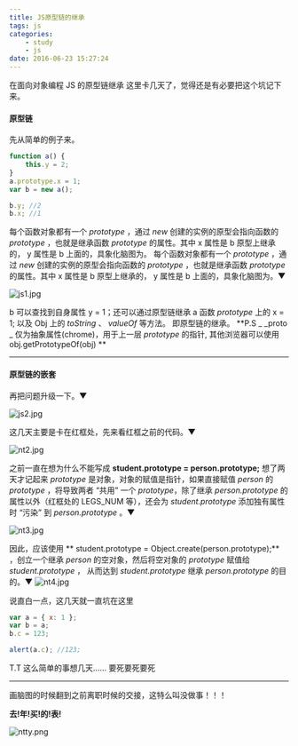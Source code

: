 ```yaml
---
title: JS原型链的继承
tags: js
categories:
    - study
    - js
date: 2016-06-23 15:27:24
---
```


在面向对象编程 JS 的原型链继承 这里卡几天了，觉得还是有必要把这个坑记下来。

#### 原型链

先从简单的例子来。

```javascript
function a() {
    this.y = 2;
}
a.prototype.x = 1;
var b = new a();

b.y; //2
b.x; //1
```

每个函数对象都有一个 _prototype_ ，通过 _new_ 创建的实例的原型会指向函数的 _prototype_ ，也就是继承函数 _prototype_ 的属性。其中 x 属性是 b 原型上继承的， y 属性是 b 上面的，具象化脑图为。 每个函数对象都有一个 _prototype_ ，通过 _new_ 创建的实例的原型会指向函数的 _prototype_ ，也就是继承函数 _prototype_ 的属性。其中 x 属性是 b 原型上继承的， y 属性是 b 上面的，具象化脑图为。▼

<!--more-->

![js1.jpg](nt1.jpg)

b 可以查找到自身属性 y = 1；还可以通过原型链继承 a 函数 _prototype_ 上的 x = 1; 以及 Obj 上的 _toString_ 、 _valueOf_ 等方法。 即原型链的继承。
**P.S _ \_proto _ 仅为抽象属性(chrome)，用于上一层 _prototype_ 的指针, 其他浏览器可以使用 obj.getPrototypeOf(obj) **

<hr/>

#### 原型链的嵌套

再把问题升级一下。▼

![js2.jpg](js2.jpg)

这几天主要是卡在红框处，先来看红框之前的代码。▼

![nt2.jpg](nt2.jpg)

之前一直在想为什么不能写成 **student.prototype = person.prototype;** 想了两天才记起来 _prototype_ 是对象，对象的赋值是指针，如果直接赋值 _person_ 的 _prototype_ ，将导致两者 “共用” 一个 _prototype_，除了继承 _person.prototype_ 的属性以外（红框处的 LEGS_NUM 等），还会为 _student.prototype_ 添加独有属性时 “污染” 到 _person.prototype_ 。▼

![nt3.jpg](nt3.jpg)

因此，应该使用 ** student.prototype = Object.create(person.prototype);** ，创立一个继承 _person_ 的空对象，然后将空对象的 _prototype_ 赋值给 _student.prototype_ ， 从而达到 _student.prototype_ 继承 _person.prototype_ 的目的。▼
![nt4.jpg](nt4.jpg)

说直白一点，这几天就一直坑在这里

```javascript
var a = { x: 1 };
var b = a;
b.c = 123;

alert(a.c); //123;
```

T.T 这么简单的事想几天…… 要死要死要死

<hr/>

画脑图的时候翻到之前离职时候的交接，这特么叫没做事！！！

**去!年!买!的!表!**

![ntty.png](ntty.png)
